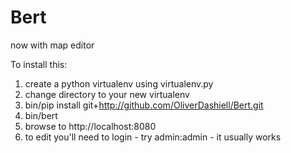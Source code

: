 Bert
====

now with map editor

To install this:

1. create a python virtualenv using virtualenv.py
2. change directory to your new virtualenv
3. bin/pip install git+http://github.com/OliverDashiell/Bert.git
4. bin/bert
5. browse to http://localhost:8080
6. to edit you'll need to login - try admin:admin - it usually works


